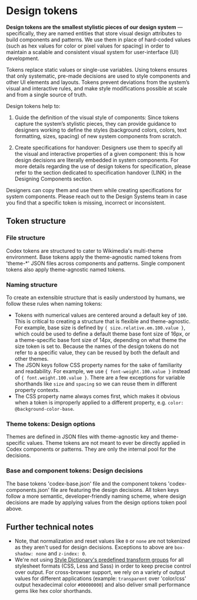 # Design tokens

**Design tokens are the smallest stylistic pieces of our design system** — specifically, they are
named entities that store visual design attributes to build components and patterns. We use them in
place of hard-coded values (such as hex values for color or pixel values for spacing) in order to
maintain a scalable and consistent visual system for user-interface (UI) development.

Tokens replace static values or single-use variables. Using tokens ensures that only systematic,
pre-made decisions are used to style components and other UI elements and layouts. Tokens prevent
deviations from the system’s visual and interactive rules, and make style modifications possible at
scale and from a single source of truth.

Design tokens help to:

1. Guide the definition of the visual style of components: Since tokens capture the system’s
stylistic pieces, they can provide guidance to designers working to define the styles (background
colors, colors, text formatting, sizes, spacing) of new system components from scratch.

2. Create specifications for handover: Designers use them to specify all the visual and interactive
properties of a given component: this is how design decisions are literally embedded in system
components. For more details regarding the use of design tokens for specification, please refer to
the section dedicated to specification handover (LINK) in the Designing Components section.

Designers can copy them and use them while creating specifications for system components.
Please reach out to the Design Systems team in case you find that a specific token is missing,
incorrect or inconsistent.


## Token structure
### File structure
Codex tokens are structured to cater to Wikimedia's multi-theme environment. Base tokens apply the
theme-agnostic named tokens from 'theme-*' JSON files across components and patterns. Single
component tokens also apply theme-agnostic named tokens.

### Naming structure
To create an extensible structure that is easily understood by humans, we follow these rules when naming tokens:

- Tokens with numerical values are centered around a default key of `100`. This is critical to creating a structure that is flexible and theme-agnostic. For example, base size is defined by `{ size.relative.em.100.value }`, which could be used to define a default theme base font size of 16px, or a theme-specific base font size of 14px, depending on what theme the size token is set to. Because the names of the design tokens do not refer to a specific value, they can be reused by both the default and other themes.
- The JSON keys follow CSS property names for the sake of familiarity and readability. For example, we use
`{ font-weight.100.value }` instead of `{ font.weight.100.value }`. There are a few exceptions for variable shorthands like `size` and `spacing` so we can reuse them in different property contexts.
- The CSS property name always comes first, which makes it obvious when a token is improperly applied to a different property, e.g. `color: @background-color-base`.

### Theme tokens: Design options
Themes are defined in JSON files with theme-agnostic key and theme-specific values.
Theme tokens are not meant to ever be directly applied in Codex components or patterns. They are
only the internal pool for the decisions.

### Base and component tokens: Design decisions
The base tokens 'codex-base.json' file and the component tokens 'codex-components.json' file are
featuring the design decisions. All token keys follow a more semantic, developer-friendly naming
scheme, where design decisions are made by applying values from the design options token pool above.

## Further technical notes
- Note, that normalization and reset values like `0` or `none` are not tokenized as they aren't used
for design decisions.
Exceptions to above are `box-shadow: none` and `z-index: 0`.
- We're not using [Style Dictionary's predefined transform groups](https://github.com/amzn/style-dictionary/blob/main/docs/transform_groups.md) for all stylesheet formats (CSS, Less
and Sass) in order to keep precise control over output. For cross-browser support, we rely on a
variety of output values for different applications (example: `transparent` over 'color/css' output
hexadecimal color `#00000000`) and also deliver small performance gems like hex color shorthands.

